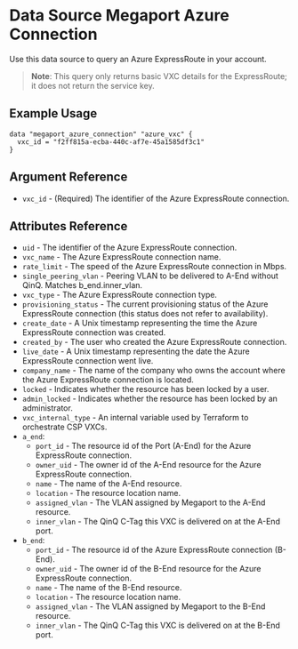 # Data Source Megaport Azure Connection
Use this data source to query an Azure ExpressRoute in your account.

> **Note**: This query only returns basic VXC details for the ExpressRoute; it does not return the
> service key.

## Example Usage
```
data "megaport_azure_connection" "azure_vxc" {
  vxc_id = "f2ff815a-ecba-440c-af7e-45a1585df3c1"
}
```

## Argument Reference
- `vxc_id` - (Required) The identifier of the Azure ExpressRoute connection.

## Attributes Reference
- `uid` - The identifier of the Azure ExpressRoute connection.
- `vxc_name` - The Azure ExpressRoute connection name.
- `rate_limit` - The speed of the Azure ExpressRoute connection in Mbps.
- `single_peering_vlan` - Peering VLAN to be delivered to A-End without QinQ. Matches b_end.inner_vlan.
- `vxc_type` - The Azure ExpressRoute connection type.
- `provisioning_status` - The current provisioning status of the Azure ExpressRoute connection (this status does not refer to availability).
- `create_date` - A Unix timestamp representing the time the Azure ExpressRoute connection was created.
- `created_by` - The user who created the Azure ExpressRoute connection.
- `live_date` - A Unix timestamp representing the date the Azure ExpressRoute connection went live.
- `company_name` - The name of the company who owns the account where the Azure ExpressRoute connection is located.
- `locked` - Indicates whether the resource has been locked by a user.
- `admin_locked` - Indicates whether the resource has been locked by an administrator.
- `vxc_internal_type` - An internal variable used by Terraform to orchestrate CSP VXCs.
- `a_end`:
    - `port_id` - The resource id of the Port (A-End) for the Azure ExpressRoute connection.
    - `owner_uid` - The owner id of the A-End resource for the Azure ExpressRoute connection.
    - `name` - The name of the A-End resource.
    - `location` - The resource location name.
    - `assigned_vlan` - The VLAN assigned by Megaport to the A-End resource.
    - `inner_vlan` - The QinQ C-Tag this VXC is delivered on at the A-End port.
- `b_end`:
    - `port_id` - The resource id of the Azure ExpressRoute connection (B-End).
    - `owner_uid` - The owner id of the B-End resource for the Azure ExpressRoute connection.
    - `name` - The name of the B-End resource.
    - `location` - The resource location name.
    - `assigned_vlan` - The VLAN assigned by Megaport to the B-End resource.
    - `inner_vlan` - The QinQ C-Tag this VXC is delivered on at the B-End port.
